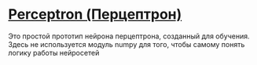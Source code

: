# [Perceptron (Перцептрон)](https://ru.wikipedia.org/wiki/%D0%9F%D0%B5%D1%80%D1%86%D0%B5%D0%BF%D1%82%D1%80%D0%BE%D0%BD)
Это простой прототип нейрона перцептрона, созданный для обучения. Здесь не используется модуль numpy для того, чтобы самому понять логику работы нейросетей
